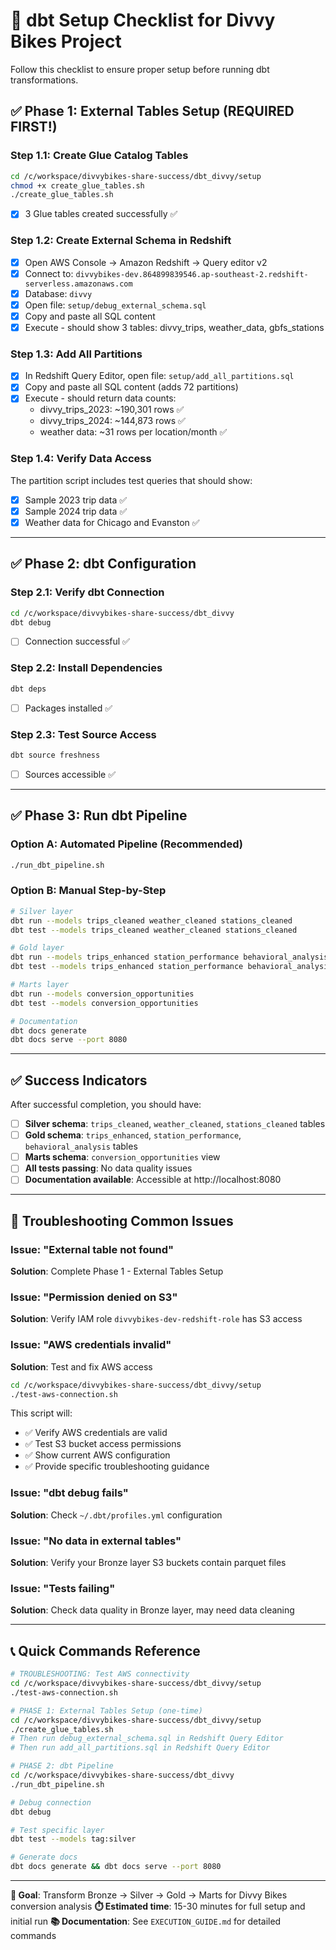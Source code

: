 # 🚀 dbt Setup Checklist for Divvy Bikes Project

Follow this checklist to ensure proper setup before running dbt transformations.

## ✅ Phase 1: External Tables Setup (REQUIRED FIRST!)

### Step 1.1: Create Glue Catalog Tables
```bash
cd /c/workspace/divvybikes-share-success/dbt_divvy/setup
chmod +x create_glue_tables.sh
./create_glue_tables.sh
```
- [x] 3 Glue tables created successfully ✅

### Step 1.2: Create External Schema in Redshift
- [x] Open AWS Console → Amazon Redshift → Query editor v2
- [x] Connect to: `divvybikes-dev.864899839546.ap-southeast-2.redshift-serverless.amazonaws.com`
- [x] Database: `divvy`
- [x] Open file: `setup/debug_external_schema.sql`
- [x] Copy and paste all SQL content
- [x] Execute - should show 3 tables: divvy_trips, weather_data, gbfs_stations

### Step 1.3: Add All Partitions
- [x] In Redshift Query Editor, open file: `setup/add_all_partitions.sql`
- [x] Copy and paste all SQL content (adds 72 partitions)
- [x] Execute - should return data counts:
  - divvy_trips_2023: ~190,301 rows ✅
  - divvy_trips_2024: ~144,873 rows ✅  
  - weather data: ~31 rows per location/month ✅

### Step 1.4: Verify Data Access
The partition script includes test queries that should show:
- [x] Sample 2023 trip data ✅
- [x] Sample 2024 trip data ✅
- [x] Weather data for Chicago and Evanston ✅

---

## ✅ Phase 2: dbt Configuration

### Step 2.1: Verify dbt Connection
```bash
cd /c/workspace/divvybikes-share-success/dbt_divvy
dbt debug
```
- [ ] Connection successful ✅

### Step 2.2: Install Dependencies
```bash
dbt deps
```
- [ ] Packages installed ✅

### Step 2.3: Test Source Access
```bash
dbt source freshness
```
- [ ] Sources accessible ✅

---

## ✅ Phase 3: Run dbt Pipeline

### Option A: Automated Pipeline (Recommended)
```bash
./run_dbt_pipeline.sh
```

### Option B: Manual Step-by-Step
```bash
# Silver layer
dbt run --models trips_cleaned weather_cleaned stations_cleaned
dbt test --models trips_cleaned weather_cleaned stations_cleaned

# Gold layer  
dbt run --models trips_enhanced station_performance behavioral_analysis
dbt test --models trips_enhanced station_performance behavioral_analysis

# Marts layer
dbt run --models conversion_opportunities
dbt test --models conversion_opportunities

# Documentation
dbt docs generate
dbt docs serve --port 8080
```

---

## ✅ Success Indicators

After successful completion, you should have:

- [ ] **Silver schema**: `trips_cleaned`, `weather_cleaned`, `stations_cleaned` tables
- [ ] **Gold schema**: `trips_enhanced`, `station_performance`, `behavioral_analysis` tables  
- [ ] **Marts schema**: `conversion_opportunities` view
- [ ] **All tests passing**: No data quality issues
- [ ] **Documentation available**: Accessible at http://localhost:8080

---

## 🚨 Troubleshooting Common Issues

### Issue: "External table not found"
**Solution**: Complete Phase 1 - External Tables Setup

### Issue: "Permission denied on S3"  
**Solution**: Verify IAM role `divvybikes-dev-redshift-role` has S3 access

### Issue: "AWS credentials invalid"
**Solution**: Test and fix AWS access
```bash
cd /c/workspace/divvybikes-share-success/dbt_divvy/setup
./test-aws-connection.sh
```
This script will:
- ✅ Verify AWS credentials are valid
- ✅ Test S3 bucket access permissions  
- ✅ Show current AWS configuration
- ✅ Provide specific troubleshooting guidance

### Issue: "dbt debug fails"
**Solution**: Check `~/.dbt/profiles.yml` configuration

### Issue: "No data in external tables"
**Solution**: Verify your Bronze layer S3 buckets contain parquet files

### Issue: "Tests failing"
**Solution**: Check data quality in Bronze layer, may need data cleaning

---

## 📞 Quick Commands Reference

```bash
# TROUBLESHOOTING: Test AWS connectivity
cd /c/workspace/divvybikes-share-success/dbt_divvy/setup
./test-aws-connection.sh

# PHASE 1: External Tables Setup (one-time)
cd /c/workspace/divvybikes-share-success/dbt_divvy/setup
./create_glue_tables.sh
# Then run debug_external_schema.sql in Redshift Query Editor
# Then run add_all_partitions.sql in Redshift Query Editor

# PHASE 2: dbt Pipeline
cd /c/workspace/divvybikes-share-success/dbt_divvy
./run_dbt_pipeline.sh  

# Debug connection
dbt debug

# Test specific layer
dbt test --models tag:silver

# Generate docs
dbt docs generate && dbt docs serve --port 8080
```

---

**🎯 Goal**: Transform Bronze → Silver → Gold → Marts for Divvy Bikes conversion analysis
**⏱️ Estimated time**: 15-30 minutes for full setup and initial run
**📚 Documentation**: See `EXECUTION_GUIDE.md` for detailed commands
